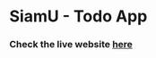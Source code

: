 <h1>SiamU - Todo App</h1>
<h3>Check the live website <a href="https://uditsahani.tech/siamu-todo/">here</a></h3>
